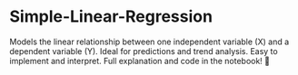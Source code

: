 # Simple-Linear-Regression
Models the linear relationship between one independent variable (X) and a dependent variable (Y). Ideal for predictions and trend analysis. Easy to implement and interpret. Full explanation and code in the notebook! 🚀
